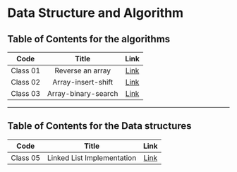 # Data Structure and Algorithm
## Table of Contents for the algorithms
| Code  | Title  | Link  |
|:-:|:-:|:-:|
| Class 01  | Reverse an array  | [Link](./Challenges/class01/README.md)  |
| Class 02  | Array-insert-shift  | [Link](./Challenges/class02/README.md)  |
| Class 03  | Array-binary-search  | [Link](./Challenges/class03/array-binary-search.md)  |

------
## Table of Contents for the Data structures
| Code  | Title  | Link  |
|:-:|:-:|:-:|
| Class 05  | Linked List Implementation  | [Link](./data_structuers/linked_list/linked_list.md)  |
